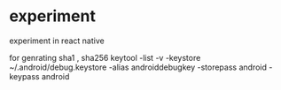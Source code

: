 # experiment
experiment in react native

for genrating sha1 , sha256
keytool -list -v -keystore ~/.android/debug.keystore -alias androiddebugkey -storepass android -keypass android